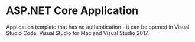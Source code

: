 # ASP.NET Core Application
Application template that has no authentication - it can be opened in Visual Studio Code, Visual Studio for Mac and Visual Studio 2017.
